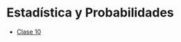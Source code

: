 # Estadística y Probabilidades

* [Clase 10](https://github.com/christianledgard/Estadistica-y-Probabilidades/blob/master/Semana%206%20-%20Numeros%20Aleatorios/NumerosAleatorios.html)

